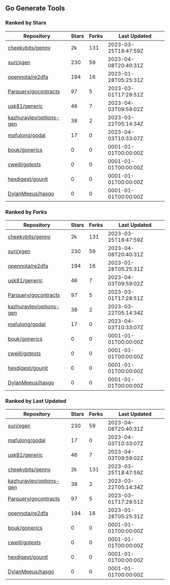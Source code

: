 ## Go Generate Tools

### Ranked by Stars

| Repository | Stars | Forks | Last Updated |
|------------|-------|-------|--------------|
| [cheekybits/genny](https://github.com/cheekybits/genny) | 2k | 131 | 2023-03-25T18:47:59Z |
| [xuri/xgen](https://github.com/xuri/xgen) | 230 | 59 | 2023-04-08T20:40:31Z |
| [opennota/re2dfa](https://github.com/opennota/re2dfa) | 194 | 16 | 2023-01-28T05:25:31Z |
| [Parquery/gocontracts](https://github.com/Parquery/gocontracts) | 97 | 5 | 2023-03-01T17:28:51Z |
| [usk81/generic](https://github.com/usk81/generic) | 46 | 7 | 2023-04-03T09:59:02Z |
| [kazhuravlev/options-gen](https://github.com/kazhuravlev/options-gen) | 38 | 2 | 2023-03-22T05:14:34Z |
| [mafulong/godal](https://github.com/mafulong/godal) | 17 | 0 | 2023-04-03T10:33:07Z |
| [bouk/gonerics](https://github.com/bouk/gonerics) | 0 | 0 | 0001-01-01T00:00:00Z |
| [cweill/gotests](https://github.com/cweill/gotests) | 0 | 0 | 0001-01-01T00:00:00Z |
| [hexdigest/gounit](https://github.com/hexdigest/gounit) | 0 | 0 | 0001-01-01T00:00:00Z |
| [DylanMeeus/hasgo](https://github.com/DylanMeeus/hasgo) | 0 | 0 | 0001-01-01T00:00:00Z |

### Ranked by Forks

| Repository | Stars | Forks | Last Updated |
|------------|-------|-------|--------------|
| [cheekybits/genny](https://github.com/cheekybits/genny) | 2k | 131 | 2023-03-25T18:47:59Z |
| [xuri/xgen](https://github.com/xuri/xgen) | 230 | 59 | 2023-04-08T20:40:31Z |
| [opennota/re2dfa](https://github.com/opennota/re2dfa) | 194 | 16 | 2023-01-28T05:25:31Z |
| [usk81/generic](https://github.com/usk81/generic) | 46 | 7 | 2023-04-03T09:59:02Z |
| [Parquery/gocontracts](https://github.com/Parquery/gocontracts) | 97 | 5 | 2023-03-01T17:28:51Z |
| [kazhuravlev/options-gen](https://github.com/kazhuravlev/options-gen) | 38 | 2 | 2023-03-22T05:14:34Z |
| [mafulong/godal](https://github.com/mafulong/godal) | 17 | 0 | 2023-04-03T10:33:07Z |
| [bouk/gonerics](https://github.com/bouk/gonerics) | 0 | 0 | 0001-01-01T00:00:00Z |
| [cweill/gotests](https://github.com/cweill/gotests) | 0 | 0 | 0001-01-01T00:00:00Z |
| [hexdigest/gounit](https://github.com/hexdigest/gounit) | 0 | 0 | 0001-01-01T00:00:00Z |
| [DylanMeeus/hasgo](https://github.com/DylanMeeus/hasgo) | 0 | 0 | 0001-01-01T00:00:00Z |

### Ranked by Last Updated

| Repository | Stars | Forks | Last Updated |
|------------|-------|-------|--------------|
| [xuri/xgen](https://github.com/xuri/xgen) | 230 | 59 | 2023-04-08T20:40:31Z |
| [mafulong/godal](https://github.com/mafulong/godal) | 17 | 0 | 2023-04-03T10:33:07Z |
| [usk81/generic](https://github.com/usk81/generic) | 46 | 7 | 2023-04-03T09:59:02Z |
| [cheekybits/genny](https://github.com/cheekybits/genny) | 2k | 131 | 2023-03-25T18:47:59Z |
| [kazhuravlev/options-gen](https://github.com/kazhuravlev/options-gen) | 38 | 2 | 2023-03-22T05:14:34Z |
| [Parquery/gocontracts](https://github.com/Parquery/gocontracts) | 97 | 5 | 2023-03-01T17:28:51Z |
| [opennota/re2dfa](https://github.com/opennota/re2dfa) | 194 | 16 | 2023-01-28T05:25:31Z |
| [bouk/gonerics](https://github.com/bouk/gonerics) | 0 | 0 | 0001-01-01T00:00:00Z |
| [cweill/gotests](https://github.com/cweill/gotests) | 0 | 0 | 0001-01-01T00:00:00Z |
| [hexdigest/gounit](https://github.com/hexdigest/gounit) | 0 | 0 | 0001-01-01T00:00:00Z |
| [DylanMeeus/hasgo](https://github.com/DylanMeeus/hasgo) | 0 | 0 | 0001-01-01T00:00:00Z |

